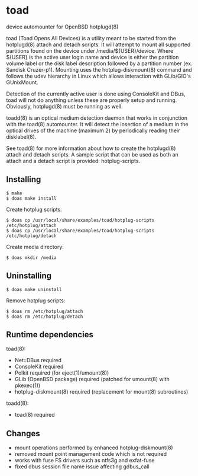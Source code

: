 # toad

device automounter for OpenBSD hotplugd(8)

toad (Toad Opens All Devices) is a utility meant to be started from the
hotplugd(8) attach and detach scripts.  It will attempt to mount all
supported partitions found on the device under /media/${USER}/device. Where
${USER} is the active user login name and device is either the partition
volume label or the disk label description followed by a partition number
(ex. Sandisk Cruzer-p1). Mounting uses the hotplug-diskmount(8) command
and follows the udev hierarchy in Linux which allows interaction with
GLib/GIO's GUnixMount.

Detection of the currently active user is done using ConsoleKit and DBus,
toad will not do anything unless these are properly setup and running.
Obviously, hotplugd(8) must be running as well.

toadd(8) is an optical medium detection daemon that works in conjunction
with the toad(8) automounter.  It will detect the insertion of a medium
in the optical drives of the machine (maximum 2) by periodically reading
their disklabel(8).

See toad(8) for more information about how to create the hotplugd(8) attach and
detach scripts. A sample script that can be used as both an attach and a detach
script is provided: hotplug-scripts.

Installing
----------
    $ make
    $ doas make install
    
Create hotplug scripts:

    $ doas cp /usr/local/share/examples/toad/hotplug-scripts /etc/hotplug/attach
    $ doas cp /usr/local/share/examples/toad/hotplug-scripts /etc/hotplug/detach
    
Create media directory:

    $ doas mkdir /media

Uninstalling
------------
    $ doas make uninstall

Remove hotplug scripts:

    $ doas rm /etc/hotplug/attach
    $ doas rm /etc/hotplug/detach

Runtime dependencies
--------------------
toad(8):
- Net::DBus			required
- ConsoleKit			required
- Polkit			required (for eject(1)/umount(8))
- GLib (OpenBSD package)	required (patched for umount(8) with pkexec(1))
- hotplug-diskmount(8)		required (replacement for mount(8) subroutines)

toadd(8):
- toad(8)			required

Changes
-------
- mount operations performed by enhanced hotplug-diskmount(8)
- removed mount point management code which is not required
- works with fuse FS drivers such as ntfs3g and exfat-fuse
- fixed dbus session file name issue affecting gdbus_call
